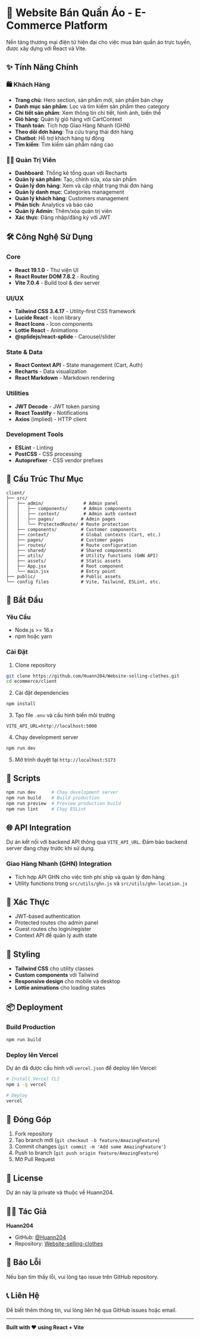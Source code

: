 # 👕 Website Bán Quần Áo - E-Commerce Platform

Nền tảng thương mại điện tử hiện đại cho việc mua bán quần áo trực tuyến, được xây dựng với React và Vite.

## ✨ Tính Năng Chính

### 🛍️ Khách Hàng

- **Trang chủ**: Hero section, sản phẩm mới, sản phẩm bán chạy
- **Danh mục sản phẩm**: Lọc và tìm kiếm sản phẩm theo category
- **Chi tiết sản phẩm**: Xem thông tin chi tiết, hình ảnh, biến thể
- **Giỏ hàng**: Quản lý giỏ hàng với CartContext
- **Thanh toán**: Tích hợp Giao Hàng Nhanh (GHN)
- **Theo dõi đơn hàng**: Tra cứu trạng thái đơn hàng
- **Chatbot**: Hỗ trợ khách hàng tự động
- **Tìm kiếm**: Tìm kiếm sản phẩm nâng cao

### 👨‍💼 Quản Trị Viên

- **Dashboard**: Thống kê tổng quan với Recharts
- **Quản lý sản phẩm**: Tạo, chỉnh sửa, xóa sản phẩm
- **Quản lý đơn hàng**: Xem và cập nhật trạng thái đơn hàng
- **Quản lý danh mục**: Categories management
- **Quản lý khách hàng**: Customers management
- **Phân tích**: Analytics và báo cáo
- **Quản lý Admin**: Thêm/xóa quản trị viên
- **Xác thực**: Đăng nhập/đăng ký với JWT

## 🛠️ Công Nghệ Sử Dụng

### Core

- **React 19.1.0** - Thư viện UI
- **React Router DOM 7.8.2** - Routing
- **Vite 7.0.4** - Build tool & dev server

### UI/UX

- **Tailwind CSS 3.4.17** - Utility-first CSS framework
- **Lucide React** - Icon library
- **React Icons** - Icon components
- **Lottie React** - Animations
- **@splidejs/react-splide** - Carousel/slider

### State & Data

- **React Context API** - State management (Cart, Auth)
- **Recharts** - Data visualization
- **React Markdown** - Markdown rendering

### Utilities

- **JWT Decode** - JWT token parsing
- **React Toastify** - Notifications
- **Axios** (implied) - HTTP client

### Development Tools

- **ESLint** - Linting
- **PostCSS** - CSS processing
- **Autoprefixer** - CSS vendor prefixes

## 📁 Cấu Trúc Thư Mục

```
client/
├── src/
│   ├── admin/               # Admin panel
│   │   ├── components/      # Admin components
│   │   ├── context/         # Admin auth context
│   │   ├── pages/          # Admin pages
│   │   └── ProtectedRoute/ # Route protection
│   ├── components/         # Customer components
│   ├── context/            # Global contexts (Cart, etc.)
│   ├── pages/              # Customer pages
│   ├── routes/             # Route configuration
│   ├── shared/             # Shared components
│   ├── utils/              # Utility functions (GHN API)
│   ├── assets/             # Static assets
│   ├── App.jsx             # Root component
│   └── main.jsx            # Entry point
├── public/                 # Public assets
└── config files            # Vite, Tailwind, ESLint, etc.
```

## 🚀 Bắt Đầu

### Yêu Cầu

- Node.js >= 16.x
- npm hoặc yarn

### Cài Đặt

1. Clone repository

```bash
git clone https://github.com/Huann204/Website-selling-clothes.git
cd ecommerce/client
```

2. Cài đặt dependencies

```bash
npm install
```

3. Tạo file `.env` và cấu hình biến môi trường

```env
VITE_API_URL=http://localhost:5000
```

4. Chạy development server

```bash
npm run dev
```

5. Mở trình duyệt tại `http://localhost:5173`

## 📜 Scripts

```bash
npm run dev      # Chạy development server
npm run build    # Build production
npm run preview  # Preview production build
npm run lint     # Chạy ESLint
```

## 🌐 API Integration

Dự án kết nối với backend API thông qua `VITE_API_URL`. Đảm bảo backend server đang chạy trước khi sử dụng.

### Giao Hàng Nhanh (GHN) Integration

- Tích hợp API GHN cho việc tính phí ship và quản lý đơn hàng
- Utility functions trong `src/utils/ghn.js` và `src/utils/ghn-location.js`

## 🔐 Xác Thực

- JWT-based authentication
- Protected routes cho admin panel
- Guest routes cho login/register
- Context API để quản lý auth state

## 🎨 Styling

- **Tailwind CSS** cho utility classes
- **Custom components** với Tailwind
- **Responsive design** cho mobile và desktop
- **Lottie animations** cho loading states

## 📦 Deployment

### Build Production

```bash
npm run build
```

### Deploy lên Vercel

Dự án đã được cấu hình với `vercel.json` để deploy lên Vercel:

```bash
# Install Vercel CLI
npm i -g vercel

# Deploy
vercel
```

## 🤝 Đóng Góp

1. Fork repository
2. Tạo branch mới (`git checkout -b feature/AmazingFeature`)
3. Commit changes (`git commit -m 'Add some AmazingFeature'`)
4. Push to branch (`git push origin feature/AmazingFeature`)
5. Mở Pull Request

## 📝 License

Dự án này là private và thuộc về Huann204.

## 👨‍💻 Tác Giả

**Huann204**

- GitHub: [@Huann204](https://github.com/Huann204)
- Repository: [Website-selling-clothes](https://github.com/Huann204/Website-selling-clothes)

## 🐛 Báo Lỗi

Nếu bạn tìm thấy lỗi, vui lòng tạo issue trên GitHub repository.

## 📞 Liên Hệ

Để biết thêm thông tin, vui lòng liên hệ qua GitHub issues hoặc email.

---

**Built with ❤️ using React + Vite**
